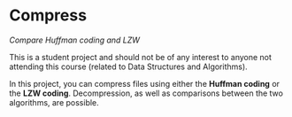 # Compress
*Compare Huffman coding and LZW*

This is a student project and should not be of any interest to anyone not attending this course (related to Data Structures and Algorithms).

In this project, you can compress files using either the **Huffman coding** or the **LZW coding**. Decompression, as well as comparisons between the two algorithms, are possible.
